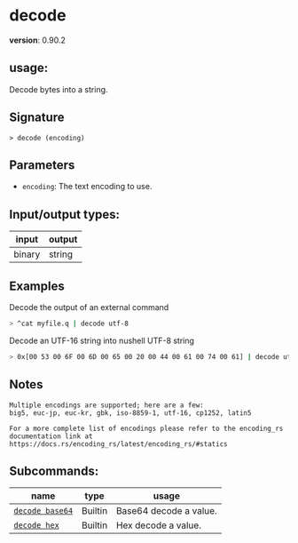 # decode

**version**: 0.90.2

## **usage**:

Decode bytes into a string.

## Signature

`> decode (encoding)`

## Parameters

- `encoding`: The text encoding to use.

## Input/output types:

| input  | output |
| ------ | ------ |
| binary | string |

## Examples

Decode the output of an external command

```bash
> ^cat myfile.q | decode utf-8
```

Decode an UTF-16 string into nushell UTF-8 string

```bash
> 0x[00 53 00 6F 00 6D 00 65 00 20 00 44 00 61 00 74 00 61] | decode utf-16be
```

## Notes

```text
Multiple encodings are supported; here are a few:
big5, euc-jp, euc-kr, gbk, iso-8859-1, utf-16, cp1252, latin5

For a more complete list of encodings please refer to the encoding_rs
documentation link at https://docs.rs/encoding_rs/latest/encoding_rs/#statics
```

## Subcommands:

| name                                               | type    | usage                  |
| -------------------------------------------------- | ------- | ---------------------- |
| [`decode base64`](/commands/docs/decode_base64.md) | Builtin | Base64 decode a value. |
| [`decode hex`](/commands/docs/decode_hex.md)       | Builtin | Hex decode a value.    |
